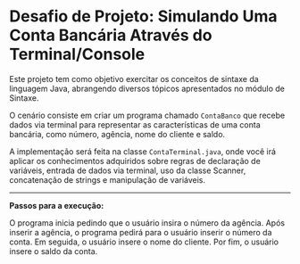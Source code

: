 # Desafio de Projeto: Simulando Uma Conta Bancária Através do Terminal/Console

Este projeto tem como objetivo exercitar os conceitos de sintaxe da linguagem Java, abrangendo diversos tópicos apresentados no módulo de Sintaxe. 

O cenário consiste em criar um programa chamado `ContaBanco` que recebe dados via terminal para representar as características de uma conta bancária, como número, agência, nome do cliente e saldo.

A implementação será feita na classe `ContaTerminal.java`, onde você irá aplicar os conhecimentos adquiridos sobre regras de declaração de variáveis, entrada de dados via terminal, uso da classe Scanner, concatenação de strings e manipulação de variáveis.

---
**Passos para a execução:**

O programa inicia pedindo que o usuário insira o número da agência.
Após inserir a agência, o programa pedirá para o usuário inserir o número da conta.
Em seguida, o usuário insere o nome do cliente.
Por fim, o usuário insere o saldo da conta.